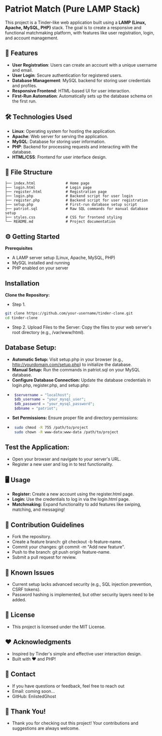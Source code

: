 # Patriot Match (Pure LAMP Stack)
This project is a Tinder-like web application built using a **LAMP (Linux, Apache, MySQL, PHP)** stack. The goal is to create a responsive and functional matchmaking platform, with features like user registration, login, and account management.

## 🚀 Features
- **User Registration**: Users can create an account with a unique username and email.
- **User Login**: Secure authentication for registered users.
- **Database Management**: MySQL backend for storing user credentials and profiles.
- **Responsive Frontend**: HTML-based UI for user interaction.
- **First-Run Automation**: Automatically sets up the database schema on the first run.

## 🛠️ Technologies Used
- **Linux**: Operating system for hosting the application.
- **Apache**: Web server for serving the application.
- **MySQL**: Database for storing user information.
- **PHP**: Backend for processing requests and interacting with the database.
- **HTML/CSS**: Frontend for user interface design.

## 📂 File Structure
```plaintext
├── index.html              # Home page
├── login.html              # Login page
├── register.html           # Registration page
├── login.php               # Backend script for user login
├── register.php            # Backend script for user registration
├── setup.php               # First-run database setup script
├── patriot.sql             # Raw SQL commands for manual database setup
├── styles.css              # CSS for frontend styling
└── README.md               # Project documentation
```

## ⚙️ Getting Started
**Prerequisites**
- A LAMP server setup (Linux, Apache, MySQL, PHP)
- MySQL installed and running
- PHP enabled on your server

## Installation
**Clone the Repository:**
- Step 1.
```bash
git clone https://github.com/your-username/tinder-clone.git
cd tinder-clone
```
- Step 2.
Upload Files to the Server: Copy the files to your web server's root directory (e.g., /var/www/html).

## Database Setup:
- **Automatic Setup:** Visit setup.php in your browser (e.g., http://yourdomain.com/setup.php) to initialize the database.
- **Manual Setup:** Run the commands in patriot.sql on your MySQL database.
- **Configure Database Connection:** Update the database credentials in login.php, register.php, and setup.php:
 - ```php
    $servername = "localhost";
    $db_username = "your_mysql_user";
    $db_password = "your_mysql_password";
    $dbname = "patriot"; 
    ```
- **Set Permissions:** Ensure proper file and directory permissions:
 - ```bash
    sudo chmod -R 755 /path/to/project
    sudo chown -R www-data:www-data /path/to/project 
    ```

## Test the Application:
- Open your browser and navigate to your server's URL.
- Register a new user and log in to test functionality.

## 🖥️ Usage
- **Register:** Create a new account using the register.html page.
- **Login:** Use the credentials to log in via the login.html page.
- **Matchmaking:** Expand functionality to add features like swiping, matching, and messaging!

## 🤝 Contribution Guidelines
- Fork the repository.
- Create a feature branch: git checkout -b feature-name.
- Commit your changes: git commit -m "Add new feature".
- Push to the branch: git push origin feature-name.
- Submit a pull request for review.

## 🐛 Known Issues
- Current setup lacks advanced security (e.g., SQL injection prevention, CSRF tokens).
- Password hashing is implemented, but other security layers need to be added.

## 📜 License
- This project is licensed under the MIT License.

## ❤️ Acknowledgments
- Inspired by Tinder's simple and effective user interaction design.
- Built with ❤️ and PHP!

## 🔗 Contact
- If you have questions or feedback, feel free to reach out
 - Email: coming soon...
 - GitHub: EnlistedGhost

## 🌟 Thank You!
- Thank you for checking out this project! Your contributions and suggestions are always welcome.